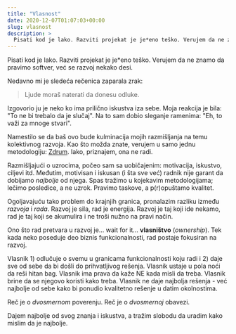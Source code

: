 ```yaml
---
title: "Vlasnost"
date: 2020-12-07T01:07:03+00:00
slug: vlasnost
description: >
  Pisati kod je lako. Razviti projekat je je*eno teško. Verujem da ne znamo da pravimo softver, već se razvoj nekako desi.
---
```


Pisati kod je lako. Razviti projekat je je\*eno teško. Verujem da ne znamo da pravimo softver, već se razvoj nekako desi.

Nedavno mi je sledeća rečenica zaparala zrak:

> Ljude moraš naterati da donesu odluke.

Izgovorio ju je neko ko ima prilično iskustva iza sebe. Moja reakcija je bila: "To ne bi trebalo da je slučaj". Na to sam dobio sleganje ramenima: "Eh, to važi za mnoge stvari".

Namestilo se da baš ovo bude kulminacija mojih razmišljanja na temu kolektivnog razvoja. Kao što možda znate, verujem u samo jednu metodologiju: [Zdrum](https://oblac.rs/zdrum-uzvraca-udarac/). Iako, priznajem, ona ne radi.

Razmišljajući o uzrocima, počeo sam sa uobičajenim: motivacija, iskustvo, ciljevi itd. Međutim, motivisan i iskusan (i šta sve već) radnik nije garant da dobijamo _najbolje_ od njega. Spas tražimo u kojekavim metodologijama; lečimo posledice, a ne uzrok. Pravimo taskove, a p(r)opuštamo kvalitet.

Ogoljavajuću tako problem do krajnjih granica, pronalazim razliku između _razvoja_ i _rada_. Razvoj je sila, rad je energija. Razvoj je taj koji ide nekamo, rad je taj koji se akumulira i ne troši nužno na pravi način.

Ono što rad pretvara u razvoj je... wait for it... **vlasništvo** (_ownership_). Tek kada neko poseduje deo biznis funkcionalnosti, rad postaje fokusiran na razvoj.

Vlasnik 1) odlučuje o svemu u granicama funkcionalnosti koju radi i 2) daje sve od sebe da bi došli do prihvatljivog rešenja. Vlasnik ustaje u pola noći da reši hitan bag. Vlasnik ima prava da kaže NE kada misli da treba. Vlasnik brine da se njegovo koristi kako treba. Vlasnik ne daje najbolja rešenja - već najbolje od sebe kako bi ponudio kvalitetno rešenje u datim okolnostima.

Reč je o _dvosmernom_ poverenju. Reč je o _dvosmernoj_ obavezi.

Dajem najbolje od svog znanja i iskustva, a tražim slobodu da uradim kako mislim da je najbolje.
